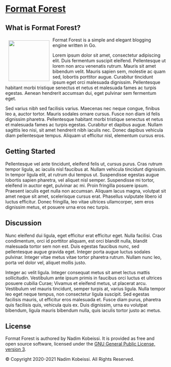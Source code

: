 <!---
# SPDX-FileCopyrightText: © 2020-2021 Nadim Kobeissi <nadim@nadim.computer>
# SPDX-License-Identifier: CC-BY-SA-4.0
-->

# [Format Forest](https://formatforest.com)

## What is Format Forest?
<img src="https://gitlab.com/nadimk/formatforest/-/raw/master/examples/res/img/formatforest.png" alt="" align="left" height="128" style="margin:10px" />

Format Forest is a simple and elegant blogging engine written in Go.

Lorem ipsum dolor sit amet, consectetur adipiscing elit. Duis fermentum suscipit eleifend. Pellentesque ut lorem non arcu venenatis rutrum. Mauris sit amet bibendum velit. Mauris sapien sem, molestie ac quam sed, lobortis porttitor augue. Curabitur tincidunt ipsum eget orci malesuada dignissim. Pellentesque habitant morbi tristique senectus et netus et malesuada fames ac turpis egestas. Aenean hendrerit accumsan dui, eget pulvinar sem fermentum eget.

Sed varius nibh sed facilisis varius. Maecenas nec neque congue, finibus leo a, auctor tortor. Mauris sodales ornare cursus. Fusce non diam id felis dignissim pharetra. Pellentesque habitant morbi tristique senectus et netus et malesuada fames ac turpis egestas. Curabitur et dapibus augue. Nullam sagittis leo nisi, sit amet hendrerit nibh iaculis nec. Donec dapibus vehicula diam pellentesque tempus. Aliquam ut efficitur nisl, elementum cursus eros.

## Getting Started
Pellentesque vel ante tincidunt, eleifend felis ut, cursus purus. Cras rutrum tempor ligula, ac iaculis nisl faucibus at. Nullam vehicula tincidunt dignissim. In tempor ligula elit, at rutrum dui tempus ut. Suspendisse egestas augue lobortis sapien pharetra, vel aliquet nisl semper. Suspendisse mi tortor, eleifend in auctor eget, pulvinar ac mi. Proin fringilla posuere ipsum. Praesent iaculis eget nulla non accumsan. Aliquam lacus magna, volutpat sit amet neque sit amet, scelerisque cursus erat. Phasellus vulputate libero id luctus efficitur. Donec fringilla, leo vitae ultrices ullamcorper, sem eros dignissim metus, et posuere urna eros nec turpis.

## Discussion
Nunc eleifend dui ligula, eget efficitur erat efficitur eget. Nulla facilisi. Cras condimentum, orci id porttitor aliquam, est orci blandit nulla, blandit malesuada tortor sem non est. Duis egestas faucibus nunc, sed pellentesque augue gravida eget. Integer porta augue luctus sodales pulvinar. Integer vitae metus vitae tortor pharetra rutrum. Nullam nunc leo, porta vel dolor vel, aliquet mollis justo.

Integer ac velit ligula. Integer consequat metus sit amet lectus mattis sollicitudin. Vestibulum ante ipsum primis in faucibus orci luctus et ultrices posuere cubilia Curae; Vivamus et eleifend metus, ut placerat arcu. Vestibulum vel mauris tincidunt, semper turpis at, varius ligula. Nulla tempor leo eget neque tempus, non consectetur ligula suscipit. Sed egestas facilisis mauris, ut efficitur eros malesuada et. Fusce diam purus, pharetra quis facilisis quis, vehicula quis ex. Duis dignissim, urna eu volutpat bibendum, ligula mauris bibendum nulla, quis iaculis tortor justo ac metus.

## License
Format Forest is authored by Nadim Kobeissi. It is provided as free and open source software, licensed under the [GNU General Public License, version 3](https://www.gnu.org/licenses/gpl-3.0.en.html).

© Copyright 2020-2021 Nadim Kobeissi. All Rights Reserved.
